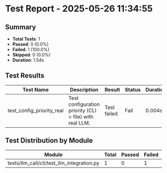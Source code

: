 # Test Report - 2025-05-26 11:34:55

## Summary
- **Total Tests**: 1
- **Passed**: 0 (0.0%)
- **Failed**: 1 (100.0%)
- **Skipped**: 0 (0.0%)
- **Duration**: 1.54s

## Test Results

| Test Name | Description | Result | Status | Duration | Timestamp | Error Message |
|-----------|-------------|--------|--------|----------|-----------|---------------|
| test_config_priority_real | Test configuration priority (CLI > file) with real LLM. | Test failed | Fail | 0.004s | 2025-05-26 11:34:56 | E   assert 2 == 0      +  where 2 = <Result SystemExit(2)>.exit_code |

## Test Distribution by Module

| Module | Total | Passed | Failed | Skipped |
|--------|-------|--------|--------|---------|
| tests/llm_call/cli/test_llm_integration.py | 1 | 0 | 1 | 0 |
